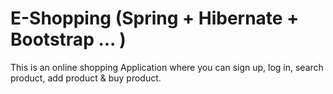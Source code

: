 # E-Shopping (Spring + Hibernate + Bootstrap ... )
This is an online shopping Application where you can sign up, log in, search product, add product &amp; buy product.

